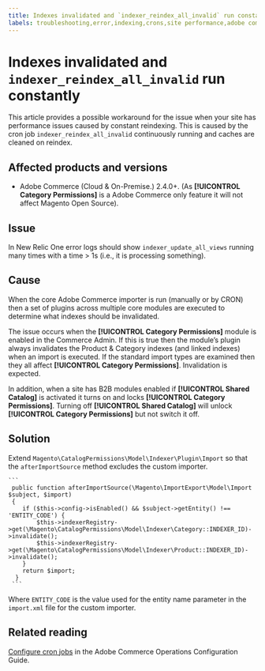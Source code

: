 ```yaml
---
title: Indexes invalidated and `indexer_reindex_all_invalid` run constantly
labels: troubleshooting,error,indexing,crons,site performance,adobe commerce
---
```


# Indexes invalidated and `indexer_reindex_all_invalid` run constantly

This article provides a possible workaround for the issue when your site has performance issues caused by constant reindexing. This is caused by the cron job `indexer_reindex_all_invalid` continuously running and caches are cleaned on reindex.

## Affected products and versions

* Adobe Commerce (Cloud & On-Premise.) 2.4.0+. (As **[!UICONTROL Category Permissions]** is a Adobe Commerce only feature it will not affect Magento Open Source).

## Issue

In New Relic One error logs should show `indexer_update_all_views` running many times with a time > 1s (i.e., it is processing something).

## Cause

When the core Adobe Commerce importer is run (manually or by CRON) then a set of plugins across multiple core modules are executed to determine what indexes should be invalidated.

The issue occurs when the **[!UICONTROL Category Permissions]** module is enabled in the Commerce Admin. If this is true then the module’s plugin always invalidates the Product & Category indexes (and linked indexes) when an import is executed. If the standard import types are examined then they all affect **[!UICONTROL Category Permissions]**. Invalidation is expected.

In addition, when a site has B2B modules enabled if **[!UICONTROL Shared Catalog]** is activated it turns on and locks **[!UICONTROL Category Permissions]**. Turning off **[!UICONTROL Shared Catalog]** will unlock **[!UICONTROL Category Permissions]** but not switch it off.

## Solution

Extend `Magento\CatalogPermissions\Model\Indexer\Plugin\Import` so that the `afterImportSource` method excludes the custom importer.

    ```
     public function afterImportSource(\Magento\ImportExport\Model\Import $subject, $import)
     {
        if ($this->config->isEnabled() && $subject->getEntity() !== 'ENTITY_CODE') {
            $this->indexerRegistry->get(\Magento\CatalogPermissions\Model\Indexer\Category::INDEXER_ID)->invalidate();
            $this->indexerRegistry->get(\Magento\CatalogPermissions\Model\Indexer\Product::INDEXER_ID)->invalidate();
        }
        return $import;
      }
     ```

Where `ENTITY_CODE` is the value used for the entity name parameter in the `import.xml` file for the custom importer.

## Related reading

[Configure cron jobs](https://experienceleague.adobe.com/docs/commerce-operations/configuration-guide/cli/configure-cron-jobs.html) in the Adobe Commerce Operations Configuration Guide.
